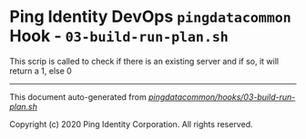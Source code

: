 
# Ping Identity DevOps `pingdatacommon` Hook - `03-build-run-plan.sh`
 This scrip is called to check if there is an existing server
 and if so, it will return a 1, else 0

---
This document auto-generated from _[pingdatacommon/hooks/03-build-run-plan.sh](https://github.com/pingidentity/pingidentity-docker-builds/blob/master/pingdatacommon/hooks/03-build-run-plan.sh)_

Copyright (c)  2020 Ping Identity Corporation. All rights reserved.
